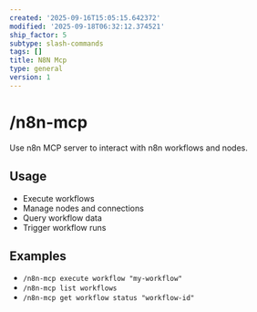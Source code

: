 ```yaml
---
created: '2025-09-16T15:05:15.642372'
modified: '2025-09-18T06:32:12.374521'
ship_factor: 5
subtype: slash-commands
tags: []
title: N8N Mcp
type: general
version: 1
---
```


# /n8n-mcp

Use n8n MCP server to interact with n8n workflows and nodes.

## Usage
- Execute workflows
- Manage nodes and connections
- Query workflow data
- Trigger workflow runs

## Examples
- `/n8n-mcp execute workflow "my-workflow"`
- `/n8n-mcp list workflows`
- `/n8n-mcp get workflow status "workflow-id"`